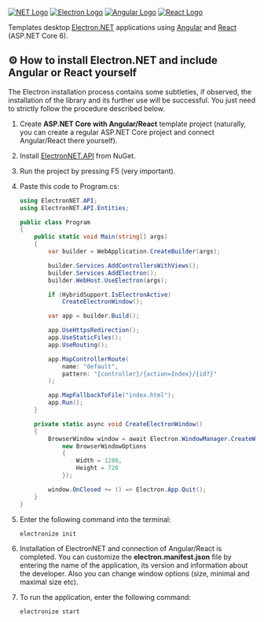 [![NET Logo](https://www.vectorlogo.zone/logos/dotnet/dotnet-icon.svg)](https://learn.microsoft.com/dotnet)
[![Electron Logo](https://www.vectorlogo.zone/logos/electronjs/electronjs-icon.svg)](https://www.electronjs.org)
[![Angular Logo](https://www.vectorlogo.zone/logos/angular/angular-icon.svg)](https://angular.io)
[![React Logo](https://www.vectorlogo.zone/logos/reactjs/reactjs-icon.svg)](https://react.dev)

Templates desktop [Electron.NET](https://github.com/ElectronNET/Electron.NET) applications using [Angular](https://angular.io) and [React](https://react.dev) (ASP.NET Core 6).

## ⚙️ How to install Electron.NET and include Angular or React yourself

The Electron installation process contains some subtleties, if observed, the installation of the library and its further
use will be successful. You just need to strictly follow the procedure described below.

1. Create **ASP.NET Core with Angular/React** template project (naturally, you can create a regular ASP.NET Core project and connect Angular/React there yourself).
2. Install [ElectronNET.API](https://www.nuget.org/packages/ElectronNET.API) from NuGet.
3. Run the project by pressing F5 (very important).
4. Paste this code to Program.cs:
    ```csharp
    using ElectronNET.API;
    using ElectronNET.API.Entities;
    
    public class Program
    {
        public static void Main(string[] args)
        {
            var builder = WebApplication.CreateBuilder(args);

            builder.Services.AddControllersWithViews();
            builder.Services.AddElectron();
            builder.WebHost.UseElectron(args);

            if (HybridSupport.IsElectronActive)
                CreateElectronWindow();

            var app = builder.Build();

            app.UseHttpsRedirection();
            app.UseStaticFiles();
            app.UseRouting();

            app.MapControllerRoute(
                name: "default",
                pattern: "{controller}/{action=Index}/{id?}"
            );

            app.MapFallbackToFile("index.html");
            app.Run();
        }

        private static async void CreateElectronWindow()
        {
            BrowserWindow window = await Electron.WindowManager.CreateWindowAsync(
                new BrowserWindowOptions
                {
                    Width = 1280,
                    Height = 720
                });

            window.OnClosed += () => Electron.App.Quit();
        }
    }
    ```
5. Enter the following command into the terminal:
    ```
    electronize init
    ```

6. Installation of ElectronNET and connection of Angular/React is completed. You can customize the **electron.manifest.json** file by entering
   the name of the application, its version and information about the developer. Also you can change window options (size, minimal and maximal size etc).

7. To run the application, enter the following command:
    ```
    electronize start
    ```

